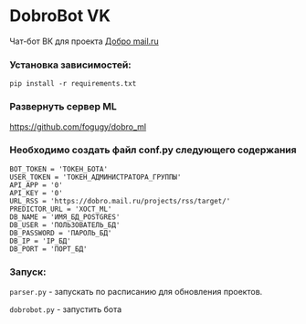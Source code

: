# DobroBot VK
Чат-бот ВК для проекта [Добро mail.ru](dobro.mail.ru)

### Установка зависимостей:
```pip install -r requirements.txt```

### Развернуть сервер ML
https://github.com/fogugy/dobro_ml

### Необходимо создать файл conf.py следующего содержания

```
BOT_TOKEN = 'ТОКЕН_БОТА'
USER_TOKEN = 'ТОКЕН_АДМИНИСТРАТОРА_ГРУППЫ'
API_APP = '0'
API_KEY = '0'
URL_RSS = 'https://dobro.mail.ru/projects/rss/target/'
PREDICTOR_URL = 'ХОСТ_ML'
DB_NAME = 'ИМЯ_БД_POSTGRES'
DB_USER = 'ПОЛЬЗОВАТЕЛЬ_БД'
DB_PASSWORD = 'ПАРОЛЬ_БД'
DB_IP = 'IP_БД'
DB_PORT = 'ПОРТ_БД'
```

### Запуск:

```parser.py``` - запускать по расписанию для обновления проектов.

```dobrobot.py``` - запустить бота

